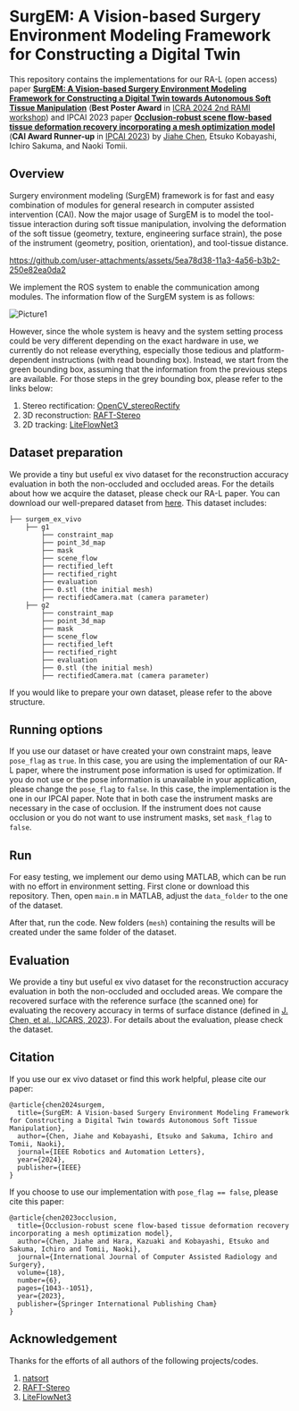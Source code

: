 # SurgEM: A Vision-based Surgery Environment Modeling Framework for Constructing a Digital Twin

This repository contains the implementations for our RA-L (open access) paper **[SurgEM: A Vision-based Surgery Environment Modeling Framework for Constructing a Digital Twin towards Autonomous Soft Tissue Manipulation](https://ieeexplore-ieee-org.utokyo.idm.oclc.org/abstract/document/10685073)** (**Best Poster Award** in [ICRA 2024 2nd RAMI workshop](https://sites.google.com/view/rami-icra-2024-workshop/home?pli=1)) and IPCAI 2023 paper **[Occlusion-robust scene flow-based tissue deformation recovery incorporating a mesh optimization model](https://doi.org/10.1007/s11548-023-02889-z)** (**CAI Award Runner-up** in [IPCAI 2023](https://sites.google.com/view/ipcai-2023/home)) by [Jiahe Chen](http://), Etsuko Kobayashi, Ichiro Sakuma, and Naoki Tomii.

## Overview

Surgery environment modeling (SurgEM) framework is for fast and easy combination of modules for general research in computer assisted intervention (CAI). Now the major usage of SurgEM is to model the tool-tissue interaction during soft tissue manipulation, involving the deformation of the soft tissue (geometry, texture, engineering surface strain), the pose of the instrument (geometry, position, orientation), and tool-tissue distance.



https://github.com/user-attachments/assets/5ea78d38-11a3-4a56-b3b2-250e82ea0da2



We implement the ROS system to enable the communication among modules. The information flow of the SurgEM system is as follows:

![Picture1](https://github.com/user-attachments/assets/e41ac5fb-fe5c-4097-a92f-a9ada472bf5d)

However, since the whole system is heavy and the system setting process could be very different depending on the exact hardware in use, we currently do not release everything, especially those tedious and platform-dependent instructions (with read bounding box). Instead, we start from the green bounding box, assuming that the information from the previous steps are available. For those steps in the grey bounding box, please refer to the links below:
1. Stereo rectification: [OpenCV_stereoRectify](https://docs.opencv.org/4.x/d9/d0c/group__calib3d.html#ga617b1685d4059c6040827800e72ad2b6)
2. 3D reconstruction: [RAFT-Stereo](https://github.com/princeton-vl/RAFT-Stereo.git)
3. 2D tracking: [LiteFlowNet3](https://github.com/twhui/LiteFlowNet3.git)

## Dataset preparation

We provide a tiny but useful ex vivo dataset for the reconstruction accuracy evaluation in both the non-occluded and occluded areas. For the details about how we acquire the dataset, please check our RA-L paper. You can download our well-prepared dataset from [here](https://drive.google.com/drive/folders/1TZbrjPlJ6zwMm2HGsjIHRQuQyMRHEEcb?usp=sharing). This dataset includes:

```shell
├── surgem_ex_vivo
    ├── g1
        ├── constraint_map
        ├── point_3d_map
        ├── mask
        ├── scene_flow
        ├── rectified_left
        ├── rectified_right
        ├── evaluation
        ├── 0.stl (the initial mesh)
        ├── rectifiedCamera.mat (camera parameter)
    ├── g2
        ├── constraint_map
        ├── point_3d_map
        ├── mask
        ├── scene_flow
        ├── rectified_left
        ├── rectified_right
        ├── evaluation
        ├── 0.stl (the initial mesh)
        ├── rectifiedCamera.mat (camera parameter)
```


If you would like to prepare your own dataset, please refer to the above structure.

## Running options

If you use our dataset or have created your own constraint maps, leave `pose_flag` as `true`. In this case, you are using the implementation of our RA-L paper, where the instrument pose information is used for optimization. If you do not use or the pose information is unavailable in your application, please change the `pose_flag` to `false`. In this case, the implementation is the one in our IPCAI paper.
Note that in both case the instrument masks are necessary in the case of occlusion. If the instrument does not cause occlusion or you do not want to use instrument masks, set `mask_flag` to `false`.

## Run

For easy testing, we implement our demo using MATLAB, which can be run with no effort in environment setting. First clone or download this repository. Then, open `main.m` in MATLAB, adjust the `data_folder` to the one of the dataset. 

After that, run the code. New folders (`mesh`) containing the results will be created under the same folder of the dataset.

## Evaluation

We provide a tiny but useful ex vivo dataset for the reconstruction accuracy evaluation in both the non-occluded and occluded areas. We compare the recovered surface with the reference surface (the scanned one) for evaluating the recovery accuracy in terms of surface distance (defined in [J. Chen, et al., IJCARS, 2023](https://doi.org/10.1007/s11548-023-02889-z)). For details about the evaluation, please check the dataset.

## Citation

If you use our ex vivo dataset or find this work helpful, please cite our paper:

```
@article{chen2024surgem,
  title={SurgEM: A Vision-based Surgery Environment Modeling Framework for Constructing a Digital Twin towards Autonomous Soft Tissue Manipulation},
  author={Chen, Jiahe and Kobayashi, Etsuko and Sakuma, Ichiro and Tomii, Naoki},
  journal={IEEE Robotics and Automation Letters},
  year={2024},
  publisher={IEEE}
}
```

If you choose to use our implementation with `pose_flag == false`, please cite this paper:

```
@article{chen2023occlusion,
  title={Occlusion-robust scene flow-based tissue deformation recovery incorporating a mesh optimization model},
  author={Chen, Jiahe and Hara, Kazuaki and Kobayashi, Etsuko and Sakuma, Ichiro and Tomii, Naoki},
  journal={International Journal of Computer Assisted Radiology and Surgery},
  volume={18},
  number={6},
  pages={1043--1051},
  year={2023},
  publisher={Springer International Publishing Cham}
}
```

## Acknowledgement

Thanks for the efforts of all authors of the following projects/codes.

1. [natsort](https://www.mathworks.com/matlabcentral/fileexchange/10959-sort_nat-natural-order-sort)
2. [RAFT-Stereo](https://github.com/princeton-vl/RAFT-Stereo.git)
3. [LiteFlowNet3](https://github.com/twhui/LiteFlowNet3.git)
